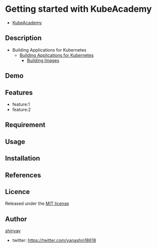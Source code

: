 # Getting started with KubeAcademy

- [KubeAcademy](https://kube.academy/)

## Description

- Building Applications for Kubernetes
  - [Building Applications for Kubernetes](https://kube.academy/courses/building-applications-for-kubernetes)
    - [Building Images](bulding-apps-for-k8s/1-building-image)

## Demo

## Features

- feature:1
- feature:2

## Requirement

## Usage

## Installation

## References

## Licence

Released under the [MIT license](https://gist.githubusercontent.com/shinyay/56e54ee4c0e22db8211e05e70a63247e/raw/34c6fdd50d54aa8e23560c296424aeb61599aa71/LICENSE)

## Author

[shinyay](https://github.com/shinyay)
- twitter: https://twitter.com/yanashin18618

